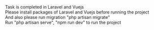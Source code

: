 Task is completed in Laravel and Vuejs <br>
Please install packages of Laravel and Vuejs before running the project <br>
And also please run migration "php artisan migrate" <br>
Run "php artisan serve", "npm run dev" to run the project
